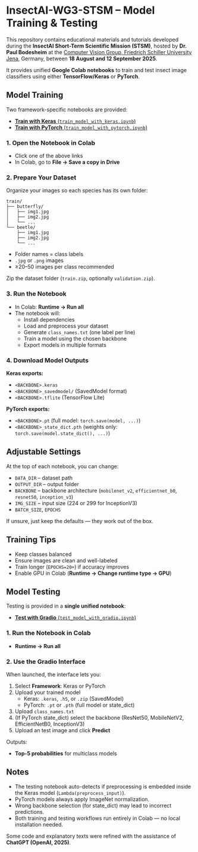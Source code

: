 # InsectAI-WG3-STSM – Model Training & Testing  

This repository contains educational materials and tutorials developed during the **InsectAI Short-Term Scientific Mission (STSM)**, hosted by **Dr. Paul Bodesheim** at the [Computer Vision Group, Friedrich Schiller University Jena](https://inf-cv.uni-jena.de/), Germany, between **18 August and 12 September 2025**.  

It provides unified **Google Colab notebooks** to train and test insect image classifiers using either **TensorFlow/Keras** or **PyTorch**.  

## Model Training  

Two framework-specific notebooks are provided:  

- [**Train with Keras** (`train_model_with_keras.ipynb`)](https://colab.research.google.com/drive/14ZDe3DR6h4fQKy2NaXy1SV6T45sC3c1f?)  
- [**Train with PyTorch** (`train_model_with_pytorch.ipynb`)](https://colab.research.google.com/drive/1KI8h4VPXMwSWwkqq-utlBwO1zOEP2kpJ?usp=sharing)  

### 1. Open the Notebook in Colab  
- Click one of the above links  
- In Colab, go to **File → Save a copy in Drive**  

### 2. Prepare Your Dataset  
Organize your images so each species has its own folder:  

```
train/
├── butterfly/
│   ├── img1.jpg
│   ├── img2.jpg
│   └── ...
└── beetle/
    ├── img1.jpg
    ├── img2.jpg
    └── ...
```

- Folder names = class labels  
- `.jpg` or `.png` images  
- ≥20–50 images per class recommended  

Zip the dataset folder (`train.zip`, optionally `validation.zip`).  

### 3. Run the Notebook  
- In Colab: **Runtime → Run all**  
- The notebook will:  
  - Install dependencies  
  - Load and preprocess your dataset  
  - Generate `class_names.txt` (one label per line)  
  - Train a model using the chosen backbone  
  - Export models in multiple formats  

### 4. Download Model Outputs  

**Keras exports:**  
- `<BACKBONE>.keras`  
- `<BACKBONE>_savedmodel/` (SavedModel format)  
- `<BACKBONE>.tflite` (TensorFlow Lite)  

**PyTorch exports:**  
- `<BACKBONE>.pt` (full model: `torch.save(model, ...)`)  
- `<BACKBONE>_state_dict.pth` (weights only: `torch.save(model.state_dict(), ...)`)  


## Adjustable Settings  

At the top of each notebook, you can change:  
- `DATA_DIR` – dataset path  
- `OUTPUT_DIR` – output folder  
- `BACKBONE` – backbone architecture (`mobilenet_v2`, `efficientnet_b0`, `resnet50`, `inception_v3`)  
- `IMG_SIZE` – input size (224 or 299 for InceptionV3)  
- `BATCH_SIZE`, `EPOCHS`  

If unsure, just keep the defaults — they work out of the box.  

## Training Tips  

- Keep classes balanced  
- Ensure images are clean and well-labeled  
- Train longer (`EPOCHS=20+`) if accuracy improves  
- Enable GPU in Colab (**Runtime → Change runtime type → GPU**)  

## Model Testing  

Testing is provided in a **single unified notebook**:  

- [**Test with Gradio** (`test_model_with_gradio.ipynb`)](https://colab.research.google.com/drive/1waaanvDYt3pdtK7MAqvpAW9AE_TdR2uC?usp=sharing)  

### 1. Run the Notebook in Colab  
- **Runtime → Run all**  

### 2. Use the Gradio Interface  
When launched, the interface lets you:  

1. Select **Framework**: Keras or PyTorch  
2. Upload your trained model  
   - Keras: `.keras`, `.h5`, or `.zip` (SavedModel)  
   - PyTorch: `.pt` or `.pth` (full model or state_dict)  
3. Upload `class_names.txt`  
4. (If PyTorch state_dict) select the backbone (ResNet50, MobileNetV2, EfficientNetB0, InceptionV3)  
5. Upload an test image and click **Predict**  

Outputs:  
- **Top-5 probabilities** for multiclass models

## Notes  

- The testing notebook auto-detects if preprocessing is embedded inside the Keras model (`Lambda(preprocess_input)`).  
- PyTorch models always apply ImageNet normalization.  
- Wrong backbone selection (for state_dict) may lead to incorrect predictions.  
- Both training and testing workflows run entirely in Colab — no local installation needed.  

Some code and explanatory texts were refined with the assistance of **ChatGPT (OpenAI, 2025)**.  

